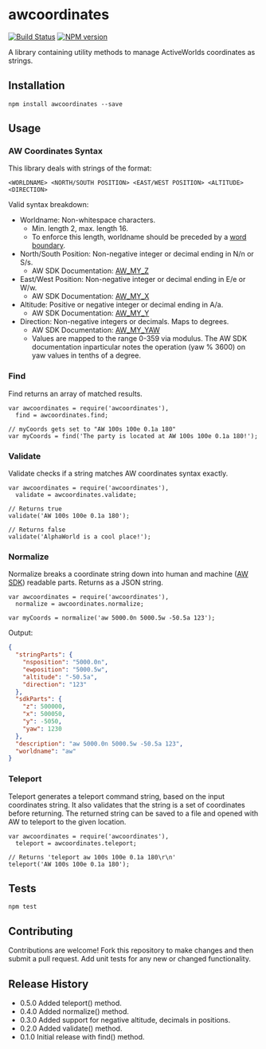 awcoordinates
=========

[![Build Status](https://travis-ci.org/AnthonyNeace/awcoordinates.svg?branch=master)](https://travis-ci.org/AnthonyNeace/awcoordinates)
[![NPM version](https://badge.fury.io/js/awcoordinates.svg)](https://www.npmjs.com/package/awcoordinates)

A library containing utility methods to manage ActiveWorlds coordinates as strings. 

## Installation

    npm install awcoordinates --save

## Usage

### AW Coordinates Syntax

This library deals with strings of the format:

    <WORLDNAME> <NORTH/SOUTH POSITION> <EAST/WEST POSITION> <ALTITUDE> <DIRECTION>
    
Valid syntax breakdown:

* Worldname: Non-whitespace characters. 
  * Min. length 2, max. length 16. 
  * To enforce this length, worldname should be preceded by a [word boundary](https://developer.mozilla.org/en-US/docs/Web/JavaScript/Guide/Regular_Expressions#special-word-boundary).
* North/South Position: Non-negative integer or decimal ending in N/n or S/s.
  * AW SDK Documentation: [AW_MY_Z](http://wiki.activeworlds.com/index.php?title=AW_MY_Z)
* East/West Position: Non-negative integer or decimal ending in E/e or W/w.
  * AW SDK Documentation: [AW_MY_X](http://wiki.activeworlds.com/index.php?title=AW_MY_X)
* Altitude: Positive or negative integer or decimal ending in A/a.
  * AW SDK Documentation: [AW_MY_Y](http://wiki.activeworlds.com/index.php?title=AW_MY_Y)
* Direction: Non-negative integers or decimals. Maps to degrees.
  * AW SDK Documentation: [AW_MY_YAW](http://wiki.activeworlds.com/index.php?title=AW_MY_YAW)
  * Values are mapped to the range 0-359 via modulus. The AW SDK documentation inparticular notes the operation (yaw % 3600) on yaw values in tenths of a degree.

### Find

Find returns an array of matched results.

    var awcoordinates = require('awcoordinates'),
      find = awcoordinates.find;

    // myCoords gets set to "AW 100s 100e 0.1a 180" 
    var myCoords = find('The party is located at AW 100s 100e 0.1a 180!');
    
### Validate

Validate checks if a string matches AW coordinates syntax exactly.

    var awcoordinates = require('awcoordinates'),
      validate = awcoordinates.validate;

    // Returns true
    validate('AW 100s 100e 0.1a 180');
    
    // Returns false
    validate('AlphaWorld is a cool place!');    
    
### Normalize

Normalize breaks a coordinate string down into human and machine ([AW SDK](http://wiki.activeworlds.com/index.php?title=SDK)) readable parts. Returns as a JSON string.

    var awcoordinates = require('awcoordinates'),
      normalize = awcoordinates.normalize;      
      
    var myCoords = normalize('aw 5000.0n 5000.5w -50.5a 123');

Output:
    
```json
{
  "stringParts": {
    "nsposition": "5000.0n",
    "ewposition": "5000.5w",
    "altitude": "-50.5a",
    "direction": "123"
  },
  "sdkParts": {
    "z": 500000,
    "x": 500050,
    "y": -5050,
    "yaw": 1230
  },
  "description": "aw 5000.0n 5000.5w -50.5a 123",
  "worldname": "aw"
}      
```
    
### Teleport

Teleport generates a teleport command string, based on the input coordinates string. It also validates that the string is a set of coordinates before returning. The returned string can be saved to a file and opened with AW to teleport to the given location.

    var awcoordinates = require('awcoordinates'),
      teleport = awcoordinates.teleport;

    // Returns 'teleport aw 100s 100e 0.1a 180\r\n'
    teleport('AW 100s 100e 0.1a 180');       

## Tests

    npm test

## Contributing

Contributions are welcome! Fork this repository to make changes and then submit a pull request.  Add unit tests for any new or changed functionality.

## Release History

* 0.5.0 Added teleport() method.
* 0.4.0 Added normalize() method.
* 0.3.0 Added support for negative altitude, decimals in positions.
* 0.2.0 Added validate() method.
* 0.1.0 Initial release with find() method.
